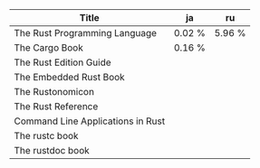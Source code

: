 |Title|ja|ru|
|-|-|-|
|The Rust Programming Language|0.02 %|5.96 %|
|The Cargo Book|0.16 %||
|The Rust Edition Guide|||
|The Embedded Rust Book|||
|The Rustonomicon|||
|The Rust Reference|||
|Command Line Applications in Rust|||
|The rustc book|||
|The rustdoc book|||
